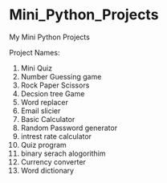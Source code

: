 # Mini_Python_Projects
My Mini Python Projects

Project Names:
1. Mini Quiz
2. Number Guessing game
3. Rock Paper Scissors
4. Decsion tree Game
5. Word replacer
6. Email slicier
7. Basic Calculator
8. Random Password generator
9. intrest rate calculator
10. Quiz program
11. binary serach alogorithim
12. Currency converter
13. Word dictionary
